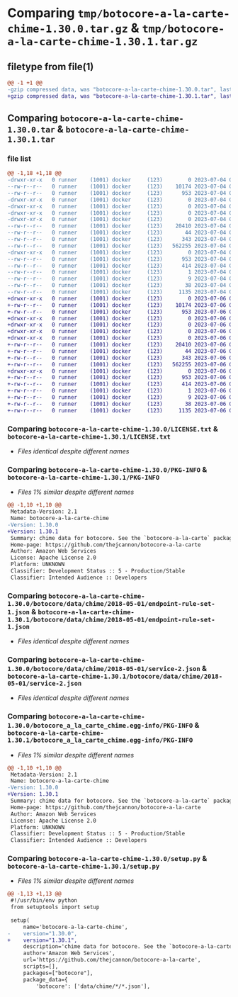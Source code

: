 # Comparing `tmp/botocore-a-la-carte-chime-1.30.0.tar.gz` & `tmp/botocore-a-la-carte-chime-1.30.1.tar.gz`

## filetype from file(1)

```diff
@@ -1 +1 @@
-gzip compressed data, was "botocore-a-la-carte-chime-1.30.0.tar", last modified: Tue Jul  4 01:44:20 2023, max compression
+gzip compressed data, was "botocore-a-la-carte-chime-1.30.1.tar", last modified: Thu Jul  6 01:44:56 2023, max compression
```

## Comparing `botocore-a-la-carte-chime-1.30.0.tar` & `botocore-a-la-carte-chime-1.30.1.tar`

### file list

```diff
@@ -1,18 +1,18 @@
-drwxr-xr-x   0 runner    (1001) docker     (123)        0 2023-07-04 01:44:20.910446 botocore-a-la-carte-chime-1.30.0/
--rw-r--r--   0 runner    (1001) docker     (123)    10174 2023-07-04 01:44:20.000000 botocore-a-la-carte-chime-1.30.0/LICENSE.txt
--rw-r--r--   0 runner    (1001) docker     (123)      953 2023-07-04 01:44:20.910446 botocore-a-la-carte-chime-1.30.0/PKG-INFO
-drwxr-xr-x   0 runner    (1001) docker     (123)        0 2023-07-04 01:44:20.910446 botocore-a-la-carte-chime-1.30.0/botocore/
-drwxr-xr-x   0 runner    (1001) docker     (123)        0 2023-07-04 01:44:20.910446 botocore-a-la-carte-chime-1.30.0/botocore/data/
-drwxr-xr-x   0 runner    (1001) docker     (123)        0 2023-07-04 01:44:20.910446 botocore-a-la-carte-chime-1.30.0/botocore/data/chime/
-drwxr-xr-x   0 runner    (1001) docker     (123)        0 2023-07-04 01:44:20.910446 botocore-a-la-carte-chime-1.30.0/botocore/data/chime/2018-05-01/
--rw-r--r--   0 runner    (1001) docker     (123)    20410 2023-07-04 01:44:02.000000 botocore-a-la-carte-chime-1.30.0/botocore/data/chime/2018-05-01/endpoint-rule-set-1.json
--rw-r--r--   0 runner    (1001) docker     (123)       44 2023-07-04 01:44:02.000000 botocore-a-la-carte-chime-1.30.0/botocore/data/chime/2018-05-01/examples-1.json
--rw-r--r--   0 runner    (1001) docker     (123)      343 2023-07-04 01:44:02.000000 botocore-a-la-carte-chime-1.30.0/botocore/data/chime/2018-05-01/paginators-1.json
--rw-r--r--   0 runner    (1001) docker     (123)   562255 2023-07-04 01:44:02.000000 botocore-a-la-carte-chime-1.30.0/botocore/data/chime/2018-05-01/service-2.json
-drwxr-xr-x   0 runner    (1001) docker     (123)        0 2023-07-04 01:44:20.910446 botocore-a-la-carte-chime-1.30.0/botocore_a_la_carte_chime.egg-info/
--rw-r--r--   0 runner    (1001) docker     (123)      953 2023-07-04 01:44:20.000000 botocore-a-la-carte-chime-1.30.0/botocore_a_la_carte_chime.egg-info/PKG-INFO
--rw-r--r--   0 runner    (1001) docker     (123)      414 2023-07-04 01:44:20.000000 botocore-a-la-carte-chime-1.30.0/botocore_a_la_carte_chime.egg-info/SOURCES.txt
--rw-r--r--   0 runner    (1001) docker     (123)        1 2023-07-04 01:44:20.000000 botocore-a-la-carte-chime-1.30.0/botocore_a_la_carte_chime.egg-info/dependency_links.txt
--rw-r--r--   0 runner    (1001) docker     (123)        9 2023-07-04 01:44:20.000000 botocore-a-la-carte-chime-1.30.0/botocore_a_la_carte_chime.egg-info/top_level.txt
--rw-r--r--   0 runner    (1001) docker     (123)       38 2023-07-04 01:44:20.910446 botocore-a-la-carte-chime-1.30.0/setup.cfg
--rw-r--r--   0 runner    (1001) docker     (123)     1135 2023-07-04 01:44:20.000000 botocore-a-la-carte-chime-1.30.0/setup.py
+drwxr-xr-x   0 runner    (1001) docker     (123)        0 2023-07-06 01:44:56.278666 botocore-a-la-carte-chime-1.30.1/
+-rw-r--r--   0 runner    (1001) docker     (123)    10174 2023-07-06 01:44:56.000000 botocore-a-la-carte-chime-1.30.1/LICENSE.txt
+-rw-r--r--   0 runner    (1001) docker     (123)      953 2023-07-06 01:44:56.278666 botocore-a-la-carte-chime-1.30.1/PKG-INFO
+drwxr-xr-x   0 runner    (1001) docker     (123)        0 2023-07-06 01:44:56.278666 botocore-a-la-carte-chime-1.30.1/botocore/
+drwxr-xr-x   0 runner    (1001) docker     (123)        0 2023-07-06 01:44:56.278666 botocore-a-la-carte-chime-1.30.1/botocore/data/
+drwxr-xr-x   0 runner    (1001) docker     (123)        0 2023-07-06 01:44:56.278666 botocore-a-la-carte-chime-1.30.1/botocore/data/chime/
+drwxr-xr-x   0 runner    (1001) docker     (123)        0 2023-07-06 01:44:56.278666 botocore-a-la-carte-chime-1.30.1/botocore/data/chime/2018-05-01/
+-rw-r--r--   0 runner    (1001) docker     (123)    20410 2023-07-06 01:44:40.000000 botocore-a-la-carte-chime-1.30.1/botocore/data/chime/2018-05-01/endpoint-rule-set-1.json
+-rw-r--r--   0 runner    (1001) docker     (123)       44 2023-07-06 01:44:40.000000 botocore-a-la-carte-chime-1.30.1/botocore/data/chime/2018-05-01/examples-1.json
+-rw-r--r--   0 runner    (1001) docker     (123)      343 2023-07-06 01:44:40.000000 botocore-a-la-carte-chime-1.30.1/botocore/data/chime/2018-05-01/paginators-1.json
+-rw-r--r--   0 runner    (1001) docker     (123)   562255 2023-07-06 01:44:40.000000 botocore-a-la-carte-chime-1.30.1/botocore/data/chime/2018-05-01/service-2.json
+drwxr-xr-x   0 runner    (1001) docker     (123)        0 2023-07-06 01:44:56.278666 botocore-a-la-carte-chime-1.30.1/botocore_a_la_carte_chime.egg-info/
+-rw-r--r--   0 runner    (1001) docker     (123)      953 2023-07-06 01:44:56.000000 botocore-a-la-carte-chime-1.30.1/botocore_a_la_carte_chime.egg-info/PKG-INFO
+-rw-r--r--   0 runner    (1001) docker     (123)      414 2023-07-06 01:44:56.000000 botocore-a-la-carte-chime-1.30.1/botocore_a_la_carte_chime.egg-info/SOURCES.txt
+-rw-r--r--   0 runner    (1001) docker     (123)        1 2023-07-06 01:44:56.000000 botocore-a-la-carte-chime-1.30.1/botocore_a_la_carte_chime.egg-info/dependency_links.txt
+-rw-r--r--   0 runner    (1001) docker     (123)        9 2023-07-06 01:44:56.000000 botocore-a-la-carte-chime-1.30.1/botocore_a_la_carte_chime.egg-info/top_level.txt
+-rw-r--r--   0 runner    (1001) docker     (123)       38 2023-07-06 01:44:56.278666 botocore-a-la-carte-chime-1.30.1/setup.cfg
+-rw-r--r--   0 runner    (1001) docker     (123)     1135 2023-07-06 01:44:56.000000 botocore-a-la-carte-chime-1.30.1/setup.py
```

### Comparing `botocore-a-la-carte-chime-1.30.0/LICENSE.txt` & `botocore-a-la-carte-chime-1.30.1/LICENSE.txt`

 * *Files identical despite different names*

### Comparing `botocore-a-la-carte-chime-1.30.0/PKG-INFO` & `botocore-a-la-carte-chime-1.30.1/PKG-INFO`

 * *Files 1% similar despite different names*

```diff
@@ -1,10 +1,10 @@
 Metadata-Version: 2.1
 Name: botocore-a-la-carte-chime
-Version: 1.30.0
+Version: 1.30.1
 Summary: chime data for botocore. See the `botocore-a-la-carte` package for more info.
 Home-page: https://github.com/thejcannon/botocore-a-la-carte
 Author: Amazon Web Services
 License: Apache License 2.0
 Platform: UNKNOWN
 Classifier: Development Status :: 5 - Production/Stable
 Classifier: Intended Audience :: Developers
```

### Comparing `botocore-a-la-carte-chime-1.30.0/botocore/data/chime/2018-05-01/endpoint-rule-set-1.json` & `botocore-a-la-carte-chime-1.30.1/botocore/data/chime/2018-05-01/endpoint-rule-set-1.json`

 * *Files identical despite different names*

### Comparing `botocore-a-la-carte-chime-1.30.0/botocore/data/chime/2018-05-01/service-2.json` & `botocore-a-la-carte-chime-1.30.1/botocore/data/chime/2018-05-01/service-2.json`

 * *Files identical despite different names*

### Comparing `botocore-a-la-carte-chime-1.30.0/botocore_a_la_carte_chime.egg-info/PKG-INFO` & `botocore-a-la-carte-chime-1.30.1/botocore_a_la_carte_chime.egg-info/PKG-INFO`

 * *Files 1% similar despite different names*

```diff
@@ -1,10 +1,10 @@
 Metadata-Version: 2.1
 Name: botocore-a-la-carte-chime
-Version: 1.30.0
+Version: 1.30.1
 Summary: chime data for botocore. See the `botocore-a-la-carte` package for more info.
 Home-page: https://github.com/thejcannon/botocore-a-la-carte
 Author: Amazon Web Services
 License: Apache License 2.0
 Platform: UNKNOWN
 Classifier: Development Status :: 5 - Production/Stable
 Classifier: Intended Audience :: Developers
```

### Comparing `botocore-a-la-carte-chime-1.30.0/setup.py` & `botocore-a-la-carte-chime-1.30.1/setup.py`

 * *Files 1% similar despite different names*

```diff
@@ -1,13 +1,13 @@
 #!/usr/bin/env python
 from setuptools import setup
 
 setup(
     name='botocore-a-la-carte-chime',
-    version="1.30.0",
+    version="1.30.1",
     description='chime data for botocore. See the `botocore-a-la-carte` package for more info.',
     author='Amazon Web Services',
     url='https://github.com/thejcannon/botocore-a-la-carte',
     scripts=[],
     packages=["botocore"],
     package_data={
         'botocore': ['data/chime/*/*.json'],
```


